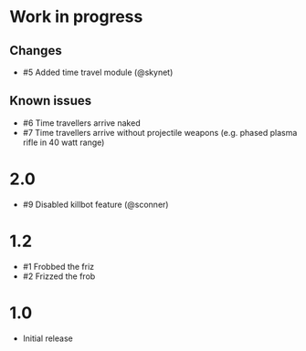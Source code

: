 # Work in progress

## Changes
- #5 Added time travel module (@skynet)

## Known issues
- #6 Time travellers arrive naked
- #7 Time travellers arrive without projectile weapons
  (e.g. phased plasma rifle in 40 watt range)

# 2.0

- #9 Disabled killbot feature (@sconner)

# 1.2

- #1 Frobbed the friz
- #2 Frizzed the frob

# 1.0

- Initial release
